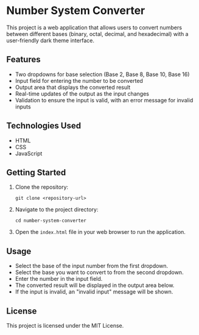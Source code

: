 # Number System Converter

This project is a web application that allows users to convert numbers between different bases (binary, octal, decimal, and hexadecimal) with a user-friendly dark theme interface.

## Features

- Two dropdowns for base selection (Base 2, Base 8, Base 10, Base 16)
- Input field for entering the number to be converted
- Output area that displays the converted result
- Real-time updates of the output as the input changes
- Validation to ensure the input is valid, with an error message for invalid inputs

## Technologies Used

- HTML
- CSS
- JavaScript

## Getting Started

1. Clone the repository:
   ```
   git clone <repository-url>
   ```

2. Navigate to the project directory:
   ```
   cd number-system-converter
   ```

3. Open the `index.html` file in your web browser to run the application.

## Usage

- Select the base of the input number from the first dropdown.
- Select the base you want to convert to from the second dropdown.
- Enter the number in the input field.
- The converted result will be displayed in the output area below.
- If the input is invalid, an "invalid input" message will be shown.

## License

This project is licensed under the MIT License.